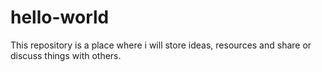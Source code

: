 # hello-world

This repository is a place where i will store ideas, resources and share or discuss things with others.

